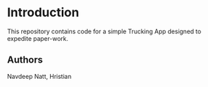 # Introduction
This repository contains code for a simple Trucking App designed to expedite paper-work. 

## Authors
Navdeep Natt, Hristian
